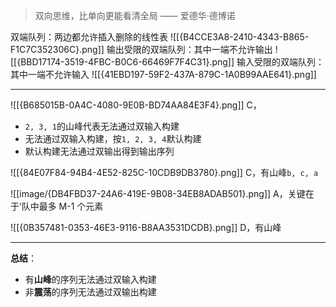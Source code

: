 > 双向思维，比单向更能看清全局 —— 爱德华·德博诺

双端队列：两边都允许插入删除的线性表
![[{B4CCE3A8-2410-4343-B865-F1C7C352306C}.png]]
输出受限的双端队列：其中一端不允许输出
![[{BBD17174-3519-4FBC-B0C6-66469F7F4C31}.png]]
输入受限的双端队列：其中一端不允许输入
![[{41EBD197-59F2-437A-879C-1A0B99AAE641}.png]]

------
![[{B685015B-0A4C-4080-9E0B-BD74AA84E3F4}.png]]
C，
* `2, 3, 1`的山峰代表无法通过双输入构建
* 无法通过双输入构建，按`1, 2, 3, 4`默认构建
* 默认构建无法通过双输出得到输出序列

![[{84E07F84-94B4-4E52-825C-10CDB9DB3780}.png]]
C，有山峰`b, c, a`

![[image/{DB4FBD37-24A6-419E-9B08-34EB8ADAB501}.png]]
A，关键在于‘队中最多 M-1 个元素

![[{0B357481-0353-46E3-9116-B8AA3531DCDB}.png]]
D，有山峰

---
**总结**：
- 有**山峰**的序列无法通过双输入构建
- 非**震荡**的序列无法通过双输出构建